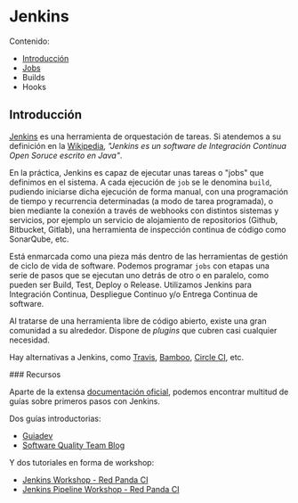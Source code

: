 # Jenkins

Contenido:

- [Introducción](#introducción)
- [Jobs](jenkins/jenkins-jobs.md)
- Builds
- Hooks

## Introducción

[Jenkins](http://jenkins.io/) es una herramienta de orquestación de tareas. Si atendemos a su definición en la [Wikipedia](https://es.wikipedia.org/wiki/Jenkins), _"Jenkins es un software de Integración Continua Open Soruce escrito en Java"_.

En la práctica, Jenkins es capaz de ejecutar unas tareas o "jobs" que definimos en el sistema. A cada ejecución de `job` se le denomina `build`, pudiendo iniciarse dicha ejecución de forma manual, con una programación de tiempo y recurrencia determinadas (a modo de tarea programada), o bien mediante la conexión a través de webhooks con distintos sistemas y servicios, por ejemplo un servicio de alojamiento de repositorios (Github, Bitbucket, Gitlab), una herramienta de inspección continua de código como SonarQube, etc.

Está enmarcada como una pieza más dentro de las herramientas de gestión de ciclo de vida de software. Podemos programar `jobs` con etapas una serie de pasos que se ejecutan uno detrás de otro o en paralelo, como pueden ser Build, Test, Deploy o Release. Utilizamos Jenkins para Integración Continua, Despliegue Continuo y/o Entrega Continua de software.

Al tratarse de una herramienta libre de código abierto, existe una gran comunidad a su alrededor. Dispone de _plugins_ que cubren casi cualquier necesidad.

Hay alternativas a Jenkins, como [Travis](https://travis-ci.org/), [Bamboo](https://es.atlassian.com/software/bamboo), [Circle CI](https://circleci.com/), etc.

### Recursos

Aparte de la extensa [documentación oficial](https://jenkins.io/doc/), podemos encontrar multitud de guías sobre primeros pasos con Jenkins.

Dos guías introductorias:

- [Guiadev](https://guiadev.com/introduccion-a-jenkins/)
- [Software Quality Team Blog](https://qateamblog.wordpress.com/2017/04/23/introduccion-a-jenkins/)

Y dos tutoriales en forma de workshop:

- [Jenkins Workshop - Red Panda CI](https://github.com/red-panda-ci/jenkins-workshop)
- [Jenkins Pipeline Workshop - Red Panda CI](https://github.com/red-panda-ci/jenkins-pipeline-workshop)
